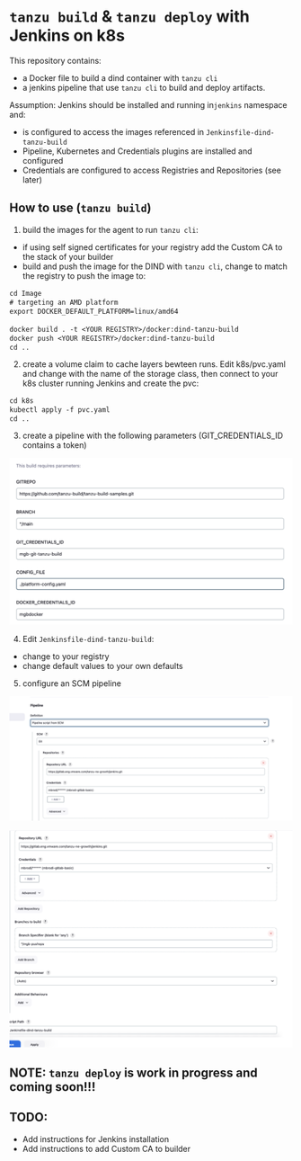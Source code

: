 # `tanzu build` & `tanzu deploy` with Jenkins on k8s 

This repository contains:
- a Docker file to build a dind container with `tanzu cli`
- a jenkins pipeline that use `tanzu cli` to build and deploy artifacts.

Assumption:
Jenkins should be installed and running in`jenkins` namespace and:
- is configured to access the images referenced in `Jenkinsfile-dind-tanzu-build`
- Pipeline, Kubernetes and Credentials plugins are installed and configured
- Credentials are configured to access Registries and Repositories (see later) 

## How to use (`tanzu build`)

1. build the images for the agent to run `tanzu cli`:
- if using self signed certificates for your registry add the Custom CA to the stack of your builder 
- build and push the image for the DIND with `tanzu cli`, change <YOUR REGISTRY> to match the registry to push the image to:
```
cd Image
# targeting an AMD platform 
export DOCKER_DEFAULT_PLATFORM=linux/amd64

docker build . -t <YOUR REGISTRY>/docker:dind-tanzu-build
docker push <YOUR REGISTRY>/docker:dind-tanzu-build
cd ..
```
2. create a volume claim to cache layers bewteen runs. Edit k8s/pvc.yaml and change <YOUR STORAGE CLASS> with the name of the storage class, then connect to your k8s cluster running Jenkins and create the pvc:
 ```
cd k8s
kubectl apply -f pvc.yaml
cd ..
```
3. create a pipeline with the following parameters (GIT_CREDENTIALS_ID contains a token)

![Jenkins parameters](png/params.png)

4. Edit `Jenkinsfile-dind-tanzu-build`:
- change <YOUR REGISTRY> to your registry 
- change default values to your own defaults

5. configure an SCM pipeline

![Jenkins SCM pipleine](png/pipeline.png)

![Jenkins SCM pipleine](png/SCMpipeline.png)

## NOTE: `tanzu deploy` is work in progress and coming soon!!!
## TODO:
- Add instructions for Jenkins installation
- Add instructions to add Custom CA to builder
